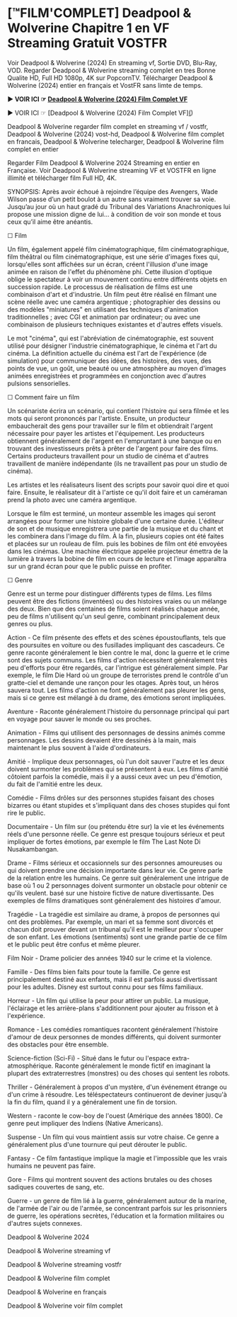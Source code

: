 # [™FILM'COMPLET] Deadpool & Wolverine Chapitre 1 en VF Streaming Gratuit VOSTFR

Voir Deadpool & Wolverine (2024) En streaming vf, Sortie DVD, Blu-Ray, VOD. Regarder Deadpool & Wolverine streaming complet en tres Bonne Qualite HD, Full HD 1080p, 4K sur PopcornTV. Télécharger Deadpool & Wolverine (2024) entier en français et VostFR sans limte de temps.

**▶️ VOIR ICI ☞ [Deadpool & Wolverine (2024) Film Complet VF](https://maxstream-best.blogspot.com/2024/07/deadpool-wolverine-vf.html)**

▶️ VOIR ICI ☞ [Deadpool & Wolverine (2024) Film Complet VF][(](https://maxstream-best.blogspot.com/2024/07/deadpool-wolverine-vf.html))

Deadpool & Wolverine regarder film complet en streaming vf / vostfr, Deadpool & Wolverine (2024) vost-hd, Deadpool & Wolverine film complet en francais, Deadpool & Wolverine telecharger, Deadpool & Wolverine film complet en entier

Regarder Film Deadpool & Wolverine 2024 Streaming en entier en Française. Voir Deadpool & Wolverine streaming VF et VOSTFR en ligne illimité et télécharger film Full HD, 4K.

SYNOPSIS: Après avoir échoué à rejoindre l’équipe des Avengers, Wade Wilson passe d’un petit boulot à un autre sans vraiment trouver sa voie. Jusqu’au jour où un haut gradé du Tribunal des Variations Anachroniques lui propose une mission digne de lui… à condition de voir son monde et tous ceux qu’il aime être anéantis.

☐ Film

Un film, également appelé film cinématographique, film cinématographique, film théâtral ou film cinématographique, est une série d'images fixes qui, lorsqu'elles sont affichées sur un écran, créent l'illusion d'une image animée en raison de l'effet du phénomène phi. Cette illusion d'optique oblige le spectateur à voir un mouvement continu entre différents objets en succession rapide. Le processus de réalisation de films est une combinaison d'art et d'industrie. Un film peut être réalisé en filmant une scène réelle avec une caméra argentique ; photographier des dessins ou des modèles "miniatures" en utilisant des techniques d'animation traditionnelles ; avec CGI et animation par ordinateur; ou avec une combinaison de plusieurs techniques existantes et d'autres effets visuels.

Le mot "cinéma", qui est l'abréviation de cinématographie, est souvent utilisé pour désigner l'industrie cinématographique, le cinéma et l'art du cinéma. La définition actuelle du cinéma est l'art de l'expérience (de simulation) pour communiquer des idées, des histoires, des vues, des points de vue, un goût, une beauté ou une atmosphère au moyen d'images animées enregistrées et programmées en conjonction avec d'autres pulsions sensorielles.

☐ Comment faire un film

Un scénariste écrira un scénario, qui contient l'histoire qui sera filmée et les mots qui seront prononcés par l'artiste. Ensuite, un producteur embaucherait des gens pour travailler sur le film et obtiendrait l'argent nécessaire pour payer les artistes et l'équipement. Les producteurs obtiennent généralement de l'argent en l'empruntant à une banque ou en trouvant des investisseurs prêts à prêter de l'argent pour faire des films. Certains producteurs travaillent pour un studio de cinéma et d'autres travaillent de manière indépendante (ils ne travaillent pas pour un studio de cinéma).

Les artistes et les réalisateurs lisent des scripts pour savoir quoi dire et quoi faire. Ensuite, le réalisateur dit à l'artiste ce qu'il doit faire et un caméraman prend la photo avec une caméra argentique.

Lorsque le film est terminé, un monteur assemble les images qui seront arrangées pour former une histoire globale d'une certaine durée. L'éditeur de son et de musique enregistrera une partie de la musique et du chant et les combinera dans l'image du film. À la fin, plusieurs copies ont été faites et placées sur un rouleau de film. puis les bobines de film ont été envoyées dans les cinémas. Une machine électrique appelée projecteur émettra de la lumière à travers la bobine de film en cours de lecture et l'image apparaîtra sur un grand écran pour que le public puisse en profiter.

☐ Genre

Genre est un terme pour distinguer différents types de films. Les films peuvent être des fictions (inventées) ou des histoires vraies ou un mélange des deux. Bien que des centaines de films soient réalisés chaque année, peu de films n'utilisent qu'un seul genre, combinant principalement deux genres ou plus.

Action - Ce film présente des effets et des scènes époustouflants, tels que des poursuites en voiture ou des fusillades impliquant des cascadeurs. Ce genre raconte généralement le bien contre le mal, donc la guerre et le crime sont des sujets communs. Les films d'action nécessitent généralement très peu d'efforts pour être regardés, car l'intrigue est généralement simple. Par exemple, le film Die Hard où un groupe de terroristes prend le contrôle d'un gratte-ciel et demande une rançon pour les otages. Après tout, un héros sauvera tout. Les films d'action ne font généralement pas pleurer les gens, mais si ce genre est mélangé à du drame, des émotions seront impliquées.

Aventure - Raconte généralement l'histoire du personnage principal qui part en voyage pour sauver le monde ou ses proches.

Animation - Films qui utilisent des personnages de dessins animés comme personnages. Les dessins devaient être dessinés à la main, mais maintenant le plus souvent à l'aide d'ordinateurs.

Amitié - Implique deux personnages, où l'un doit sauver l'autre et les deux doivent surmonter les problèmes qui se présentent à eux. Les films d'amitié côtoient parfois la comédie, mais il y a aussi ceux avec un peu d'émotion, du fait de l'amitié entre les deux.

Comédie - Films drôles sur des personnes stupides faisant des choses bizarres ou étant stupides et s'impliquant dans des choses stupides qui font rire le public.

Documentaire - Un film sur (ou prétendu être sur) la vie et les événements réels d'une personne réelle. Ce genre est presque toujours sérieux et peut impliquer de fortes émotions, par exemple le film The Last Note Di Nusakambangan.

Drame - Films sérieux et occasionnels sur des personnes amoureuses ou qui doivent prendre une décision importante dans leur vie. Ce genre parle de la relation entre les humains. Ce genre suit généralement une intrigue de base où 1 ou 2 personnages doivent surmonter un obstacle pour obtenir ce qu'ils veulent. basé sur une histoire fictive de nature divertissante. Des exemples de films dramatiques sont généralement des histoires d'amour.

Tragédie - La tragédie est similaire au drame, à propos de personnes qui ont des problèmes. Par exemple, un mari et sa femme sont divorcés et chacun doit prouver devant un tribunal qu'il est le meilleur pour s'occuper de son enfant. Les émotions (sentiments) sont une grande partie de ce film et le public peut être confus et même pleurer.

Film Noir - Drame policier des années 1940 sur le crime et la violence.

Famille - Des films bien faits pour toute la famille. Ce genre est principalement destiné aux enfants, mais il est parfois aussi divertissant pour les adultes. Disney est surtout connu pour ses films familiaux.

Horreur - Un film qui utilise la peur pour attirer un public. La musique, l'éclairage et les arrière-plans s'additionnent pour ajouter au frisson et à l'expérience.

Romance - Les comédies romantiques racontent généralement l'histoire d'amour de deux personnes de mondes différents, qui doivent surmonter des obstacles pour être ensemble.

Science-fiction (Sci-Fi) - Situé dans le futur ou l'espace extra-atmosphérique. Raconte généralement le monde fictif en imaginant la plupart des extraterrestres (monstres) ou des choses qui sentent les robots.

Thriller - Généralement à propos d'un mystère, d'un événement étrange ou d'un crime à résoudre. Les téléspectateurs continueront de deviner jusqu'à la fin du film, quand il y a généralement une fin de torsion.

Western - raconte le cow-boy de l'ouest (Amérique des années 1800). Ce genre peut impliquer des Indiens (Native Americans).

Suspense - Un film qui vous maintient assis sur votre chaise. Ce genre a généralement plus d'une tournure qui peut dérouter le public.

Fantasy - Ce film fantastique implique la magie et l'impossible que les vrais humains ne peuvent pas faire.

Gore - Films qui montrent souvent des actions brutales ou des choses sadiques couvertes de sang, etc.

Guerre - un genre de film lié à la guerre, généralement autour de la marine, de l'armée de l'air ou de l'armée, se concentrant parfois sur les prisonniers de guerre, les opérations secrètes, l'éducation et la formation militaires ou d'autres sujets connexes.

Deadpool & Wolverine 2024

Deadpool & Wolverine streaming vf

Deadpool & Wolverine streaming vostfr

Deadpool & Wolverine film complet

Deadpool & Wolverine en français

Deadpool & Wolverine voir film complet
